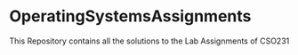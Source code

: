 # OperatingSystemsAssignments
This Repository contains all the solutions to the Lab Assignments of CSO231
